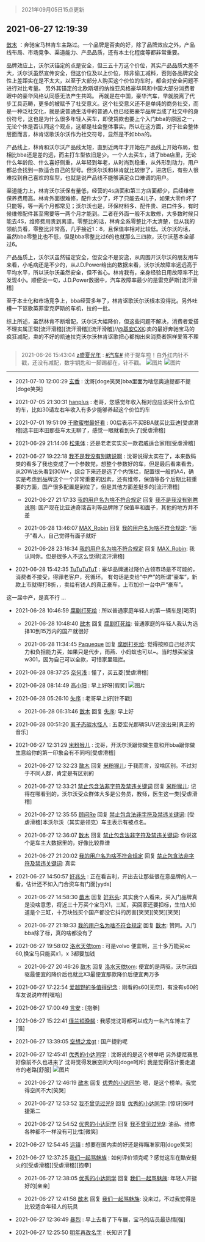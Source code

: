 > 2021年09月05日15点更新
<link rel="stylesheet" href="https://cdn.jsdelivr.net/gh/taotie6/sampleJSON@main/css/photo_show.css">


 ## 2021-06-27 12:19:39 

 [㪚木](https://www.coolapk.com/feed/28041320?shareKey=OTI4OTdmNTUxNjgyNjEzMTc4MTc~) ：奔驰宝马林肯车主路过。一个品牌是否卖的好，除了品牌效应之外，产品线布局、市场竞争、渠道能力、产品品质，还有本土化程度等都非常重要。

品牌效应上，沃尔沃锚定的点是安全，但三五十万这个价位，其实产品品质大差不大，沃尔沃虽然宣传安全，但这价位及以上价位，除非偷工减料<!--break-->，否则各品牌安全性上差距实在是不太大，以至于大部分人购买这个价位的车时，都会对安全问题不进行对比考量。
另外其锚定的北欧斯堪的纳维亚风格豪华风和中国大部分消费者眼中的豪华风格认同感无法产生共鸣。
再就是在中国，豪华汽车，早就脱离了代步工具范畴，更多的被赋予了社交意义。这个社交意义还不是单纯的商务社交，而是一种泛社交化，就是说普通生活中的普通人也已经把豪华品牌当成了社交中的身份符号，这也是为什么很多年轻人买车，即使贷款也要上个入门bba的原因之一，无论个体是否认同这个观点，这都是社会整体事实。所以在这方面，对于社会整体层面而言，林肯讴歌沃尔沃作为社交符号，显然是不如bba的。

产品线上，林肯和沃尔沃产品线太短，直到近两年才开始在产品线上开始布局，但相比bba还是差的远，而主打车型依旧是少。一个人去买车，进了bba店里，无论什么年龄段、什么喜好侧重，从年轻到年老，从时尚到稳重，从外形到动力，用户都总会找到一款适合自己的型号。但沃尔沃和林肯就比较惨了，进店后，有些人很难找到自己喜欢的车型，也就是说产品线不能够满足众口难调的用户。

渠道能力上，林肯沃尔沃保有量低，经营的4s店面和第三方店面都少，后续维修保养费用高。林肯外面很难修，配件太少了，坏了只能去4儿子，如果大零件坏了只能等，等一两个月都常见；沃尔沃也是，环保材料多、配件贵、进口件多，有时候维修配件甚至需要等一两个月才能到。二者在外面一般不太敢修，大多数时候只能去4S，维修费用贵到离谱。零整比的话，林肯全系零整比不太清楚，但从我的领航员看，零整比非常高，几乎接近1：8，且保值率相对比较低。沃尔沃的话，虽然bba零整比也不低，但是bba零整比过6的也就那么三四款，沃尔沃基本全部过6。

产品品质上，沃尔沃虽然锚定安全，但安全不是安逸，从周围开沃尔沃的朋友用车来看，小毛病还是不少的，从J.D.Power给出的数据来看，沃尔沃故障率远远高于平均水平，所以沃尔沃虽然安全，但不省心。林肯我有，亲身经验日用故障率不比发现4小。顺便说一句，J.D.Power数据中，汽车故障率最少的是雷克萨斯[流汗滑稽]

至于本土化和市场竞争上，bba经营多年了，林肯讴歌沃尔沃根本没得比。另外吐槽一下讴歌英菲雷克萨斯的车机，拉的一批。

综上所述，虽然林肯不断增配，沃尔沃大幅降价，但这些问题不解决，消费者爱搭不理实属正常[流汗滑稽][流汗滑稽][流汗滑稽]//<a class="feed-link-uname" href="/u/基安CXK">@基安CXK</a>:卖的最好奔驰宝马的疯狂减配，卖的不好的凯迪拉克沃尔沃林肯讴歌把心都掏出来消费者照样爱答不理 

<div class="album">
<img class="img-item" src="" />
</div>

> 2021-06-26 15:43:04 
> [z盛夏光年](https://www.coolapk.com/feed/28023023?shareKey=MDBkZDZlYzc5ZGIwNjEzMTc4MTc~) : <a class="feed-link-tag" href="/t/汽车?type=0">#汽车#</a> 终于提车啦！白外红内针不戳，还没有减配，数字钥匙和一脚踢都在，针不戳。 
![图片](https://image.coolapk.com/feed/2021/0626/15/441903_3383_7803@3325x2494.jpg)
![图片](https://image.coolapk.com/feed/2021/0626/15/441903_3382_2955@1621x912.jpg)

 ------- 

- 2021-07-10 12:00:29 [玄香](uid=861903) : 沈哥[doge笑哭]bba里面为啥您奥迪提都不提[doge笑哭] 

- 2021-07-05 21:30:31 [hanplus](uid=699112) : 老哥，您感觉年收入相对应应该买什么价位的车，比如30请左右年收入有多少能够养起这个价位的车 

- 2021-07-01 19:51:09 [千歌蜜柑最好看](uid=1256624) : 00后表示不买BBA就买比亚迪[受虐滑稽]选丰田本田那些车太无聊了，感觉一眼就看到头了[受虐滑稽] 

- 2021-06-29 21:14:06 [松果体](uid=1168929) : 还是老老实实买一款君威适合家用[受虐滑稽] 

- 2021-06-27 19:22:18 [我不是我没有别瞎说啊](uid=2231912) : 沈哥说得太实在了，本来数码类的看多了我也变成了一个参数党，想整个参数好的车，但是最后看来看去，从20W出头看到30W+，综合下来还是选了个内饰烂，配置很一般的A4，确实是考虑到品牌这个一个非常重要的因素，还有维修，保值等各个后期比较重要的方面，国产很多配置是到位了<!--break-->，但是其他方面差挺多的[流汗滑稽] 

    - 2021-06-27 21:17:33 [我的用户名为啥不符合规定](uid=1114002) 回复 [我不是我没有别瞎说啊](uid=2231912): 国产现在比亚迪奇瑞吉利等品牌除了保值率和面子，其他的地方并不差 

    - 2021-06-28 13:46:07 [MAX_Robin](uid=1152395) 回复 [我的用户名为啥不符合规定](uid=1114002): “面子”看人，自己觉得有面子就好 

    - 2021-06-28 23:16:34 [我的用户名为啥不符合规定](uid=1114002) 回复 [MAX_Robin](uid=1152395): 我认同你。但是很多人不这么觉得[流汗滑稽] 

- 2021-06-28 15:42:35 [TuTuTuTuT](uid=1433312) : 豪华品牌通过降价占领市场是不可能的，消费者不接受，得罪老客户，死循环。
有句话是卖给“中产”的所谓“豪车”，新款上市就得打8折，，卖给有钱人的真正豪车，上市加价一台中产“豪车”。

这一届中产，是真不行 … ​​​ 

- 2021-06-28 10:46:59 [腐剧打死给](uid=1391153) : 所以普通家庭年轻人的第一辆车是[喝茶] 

    - 2021-06-28 10:48:40 [㪚木](uid=1081091) 回复 [腐剧打死给](uid=1391153): 普通家庭的年轻人我认为选择10到15万内的国产就很好 

    - 2021-06-28 11:34:45 [Paqueque](uid=685582) 回复 [腐剧打死给](uid=1391153): 觉得按照自己经济实力和负担能力买，如果只是代步，雨燕、小蚂蚁也可以~。当时想买宝骏w301，因为自己可以全款，可惜家里阻拦。 

- 2021-06-28 08:37:25 [奈何浅](uid=1884562) : 懂了，买五菱[受虐滑稽] 

- 2021-06-28 08:14:49 [高小阳](uid=3558245) : 早上好呀[假笑] ![图片](https://image.coolapk.com/feed/2021/0628/08/3558245_bf7a49e4_9288_6797@1080x7205.jpeg)

- 2021-06-28 05:26:10 [失序](uid=1009107) : 老哥早上好[针不戳] 

    - 2021-06-28 06:31:46 [㪚木](uid=1081091) 回复 [失序](uid=1009107): 早上好 

- 2021-06-28 00:51:20 [离子态碳水怪人](uid=1112739) : 五菱宏光那辆SUV还没出来[真正的音乐] 

- 2021-06-27 12:31:29 [米粉猴儿](uid=5922331) : 沈哥，开沃尔沃跟你做生意和开bba跟你做生意给你的第一印象会有不同吗[受虐滑稽] 

    - 2021-06-27 12:32:23 [㪚木](uid=1081091) 回复 [米粉猴儿](uid=5922331): 于我而言，没啥区别。不过对于不同人群，肯定是有区别的 

    - 2021-06-27 12:33:21 [禁止包含法非字符及禁违关键词](uid=568901) 回复 [米粉猴儿](uid=5922331): 记得在哪看到的，沃尔沃受众群体大多是公务员，教师，医生这一类[受虐滑稽] 

    - 2021-06-27 12:35:55 [顾问Re](uid=886479) 回复 [禁止包含法非字符及禁违关键词](uid=568901): [受虐滑稽]本沃尔沃（其实是领克）车主表示有被点名。 

    - 2021-06-27 12:36:07 [㪚木](uid=1081091) 回复 [禁止包含法非字符及禁违关键词](uid=568901): 你说这个是车主大数据里的，好像比较靠谱 

    - 2021-06-27 21:20:02 [我的用户名为啥不符合规定](uid=1114002) 回复 [禁止包含法非字符及禁违关键词](uid=568901): 真实 

- 2021-06-27 14:50:57 [好兆头](uid=1353127) : 正在看吉利，开出去让那些很在意品牌的人一看，估计还不如入门合资车有门面[yyds] 

    - 2021-06-27 14:58:30 [㪚木](uid=1081091) 回复 [好兆头](uid=1353127): 其实我个人看来，买入门品牌真是没啥意思，将近三十万买个宝马X1，三缸，买回家还要扣标，生怕人知道是个三缸，十万块钱买个国产都没它抖的厉害[笑哭][笑哭][笑哭] 

    - 2021-06-27 21:18:33 [我的用户名为啥不符合规定](uid=1114002) 回复 [㪚木](uid=1081091): 赞同。入门bba除了标，真的啥都没有了 

- 2021-06-27 19:58:02 [洛水天依tom](uid=1661759) : 可是volvo 便宜啊，三十多万能买xc 60,换宝马只能买x1，x 3都要加钱 

    - 2021-06-27 20:46:26 [㪚木](uid=1081091) 回复 [洛水天依tom](uid=1661759): 便宜的是两驱，沃尔沃四驱最便宜的降价后也就比X3最便宜那款降价后便宜两万多 

- 2021-06-27 17:22:54 [爱越野的多值得纪念](uid=1817685) : 刚看的s60[无奈]，有没有s60的车友说说咋样[嘿哈] 

- 2021-06-27 17:00:49 [言安](uid=2043658) : [抱拳] 

- 2021-06-27 15:22:41 [径兰销晚馤](uid=3126440) : 我感觉沈哥都可以成为一名汽车博主了[强] 

- 2021-06-27 13:39:05 [空想之龙gt](uid=9422993) : 国产捷豹呢 

- 2021-06-27 12:45:41 [优秀的小达同学](uid=3114536) : 沈哥说的是这个榜单吧
另外捷尼赛思好像前不久也进来了 沈哥觉得发展空间大吗[doge呵斥]
我是觉得估计要走退市的老路[舒服] ![图片](https://image.coolapk.com/feed/2021/0627/12/3114536_99699054_9140_1018@3325x2494.jpeg)

    - 2021-06-27 12:46:19 [㪚木](uid=1081091) 回复 [优秀的小达同学](uid=3114536): 嗯，是这个榜单。我觉得空间不大[笑哭] 

    - 2021-06-27 12:53:52 [我不曾见过光9](uid=1784401) 回复 [优秀的小达同学](uid=3114536): [惊讶]保时捷第二 

    - 2021-06-27 12:54:52 [优秀的小达同学](uid=3114536) 回复 [我不曾见过光9](uid=1784401): 油品、维修各种都不一样没有可比性[微笑] 

- 2021-06-27 12:54:45 [远镇](uid=1471248) : 想要在国内卖的好还是得瞄准家用[doge笑哭] 

- 2021-06-27 12:37:25 [我们一起骂魅族](uid=1068612) : 如何评价领克呢？感觉这车在酷安挺火的[受虐滑稽][受虐滑稽][抱拳] 

    - 2021-06-27 12:38:05 [优秀的小达同学](uid=3114536) 回复 [我们一起骂魅族](uid=1068612): 年轻人开挺好的[亲亲] 

    - 2021-06-27 12:41:58 [㪚木](uid=1081091) 回复 [我们一起骂魅族](uid=1068612): 没来过，不过我觉得是比较适合年轻人的玩具 

- 2021-06-27 12:36:49 [暴烈](uid=3307053) : 早上去看了下车展，宝马的店员最热情[强] 

- 2021-06-27 12:25:50 [明年再改名字](uid=1806182) : 长知识了🤔 

